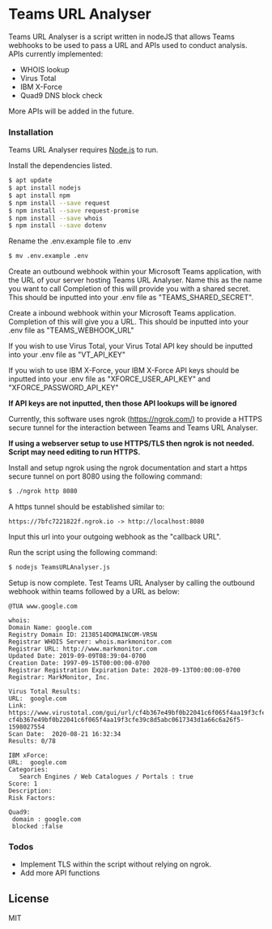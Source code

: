 # Teams URL Analyser

Teams URL Analyser is a script written in nodeJS that allows Teams webhooks to be used to pass a URL and APIs used to conduct analysis.
APIs currently implemented:
  - WHOIS lookup
  - Virus Total
  - IBM X-Force
  - Quad9 DNS block check

More APIs will be added in the future.

### Installation

Teams URL Analyser requires [Node.js](https://nodejs.org/) to run.

Install the dependencies listed.

```sh
$ apt update
$ apt install nodejs
$ apt install npm
$ npm install --save request
$ npm install --save request-promise
$ npm install --save whois
$ npm install --save dotenv
```

Rename the .env.example file to .env

```sh
$ mv .env.example .env
```

Create an outbound webhook within your Microsoft Teams application, with the URL of your server hosting Teams URL Analyser. Name this as the name you want to call  Completion of this will provide you with a shared secret. This should be inputted into your .env file as "TEAMS\_SHARED\_SECRET". 

Create a inbound webhook within your Microsoft Teams application. Completion of this will give you a URL. This should be inputted into your .env file as "TEAMS\_WEBHOOK\_URL"

If you wish to use Virus Total, your Virus Total API key should be inputted into your .env file as "VT\_API\_KEY"

If you wish to use IBM X-Force, your IBM X-Force API keys should be inputted into your .env file as "XFORCE\_USER\_API\_KEY" and "XFORCE\_PASSWORD\_API\_KEY"

**If API keys are not inputted, then those API lookups will be ignored**

Currently, this software uses ngrok (https://ngrok.com/) to provide a HTTPS secure tunnel for the interaction between Teams and Teams URL Analyser.

**If using a webserver setup to use HTTPS/TLS then ngrok is not needed. Script may need editing to run HTTPS.**

Install and setup ngrok using the ngrok documentation and start a https secure tunnel on port 8080 using the following command:

```sh
$ ./ngrok http 8080
```

A https tunnel should be established similar to:

```
https://7bfc7221822f.ngrok.io -> http://localhost:8080
```

Input this url into your outgoing webhook as the "callback URL".



Run the script using the following command:

```sh
$ nodejs TeamsURLAnalyser.js
```

Setup is now complete. 
Test Teams URL Analyser by calling the outbound webhook within teams followed by a URL as below:
```
@TUA www.google.com
```
```
whois:
Domain Name: google.com
Registry Domain ID: 2138514DOMAINCOM-VRSN
Registrar WHOIS Server: whois.markmonitor.com
Registrar URL: http://www.markmonitor.com
Updated Date: 2019-09-09T08:39:04-0700
Creation Date: 1997-09-15T00:00:00-0700
Registrar Registration Expiration Date: 2028-09-13T00:00:00-0700
Registrar: MarkMonitor, Inc.

Virus Total Results:   
URL:  google.com
Link:  https://www.virustotal.com/gui/url/cf4b367e49bf0b22041c6f065f4aa19f3cfe39c8d5abc0617343d1a66c6a26f5/detection/u-cf4b367e49bf0b22041c6f065f4aa19f3cfe39c8d5abc0617343d1a66c6a26f5-1598027554
Scan Date:  2020-08-21 16:32:34
Results: 0/78

IBM xForce:
URL:  google.com    
Categories:
   Search Engines / Web Catalogues / Portals : true
Score: 1   
Description:    
Risk Factors:    

Quad9:
 domain : google.com
 blocked :false
```
### Todos

 - Implement TLS within the script without relying on ngrok.
 - Add more API functions

License
----
MIT
